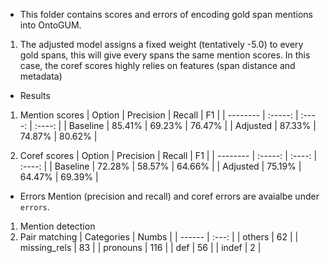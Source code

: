- This folder contains scores and errors of encoding gold span mentions into OntoGUM.
1. The adjusted model assigns a fixed weight (tentatively -5.0) to every gold spans, this will give every spans the same mention scores. In this case, the coref scores highly relies on features (span distance and metadata)

- Results
1. Mention scores
| Option    | Precision  |  Recall  |   F1   |
| --------  |  :-----:   |  :----:  | :----: |
| Baseline  |  85.41%    |  69.23%  | 76.47% |
| Adjusted  |  87.33%    |  74.87%  | 80.62% |

2. Coref scores
| Option    | Precision  |  Recall  |   F1   |
| --------  |  :-----:   |  :----:  | :----: |
| Baseline  |  72.28%    |  58.57%  | 64.66% |
| Adjusted  |  75.19%    |  64.47%  | 69.39% |

- Errors
Mention (precision and recall) and coref errors are avaialbe under `errors`.

1. Mention detection
2. Pair matching
| Categories	| Numbs |
| ------	| :---: |
| others	| 62 |
| missing_rels	| 83 |
| pronouns	| 116 |
| def	| 56 |
| indef	| 2 |